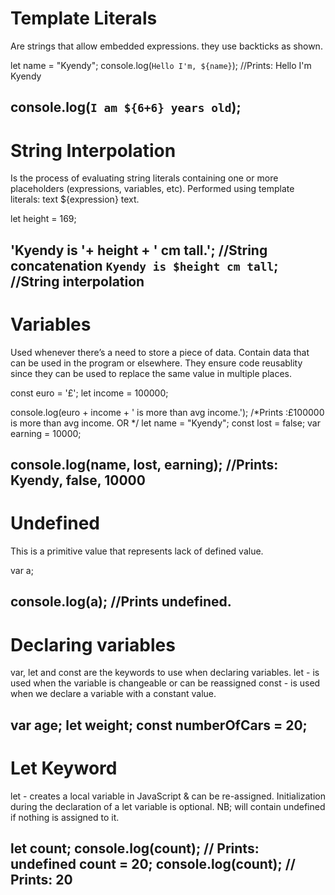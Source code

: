 # Template Literals

Are strings that allow embedded expressions. they use backticks as shown.


let name = "Kyendy";
console.log(`Hello I'm, ${name}`);
//Prints: Hello I'm Kyendy

console.log(`I am ${6+6} years old`);
---------------------------------------------------------------------------------

# String Interpolation

Is the process of evaluating string literals containing one or more placeholders (expressions, variables, etc).
Performed using template literals: text ${expression} text.

let height = 169;

'Kyendy is '+ height + ' cm tall.'; //String concatenation
`Kyendy is $height cm tall`; //String interpolation
---------------------------------------------------------------------------------

# Variables

Used whenever there’s a need to store a piece of data.
Contain data that can be used in the program or elsewhere.
They ensure code reusablity since they can be used to replace the same value in multiple places.


const euro = '£';
let income = 100000;

console.log(euro + income + ' is more than avg income.');
/*Prints :£100000 is more than avg income.
OR
*/
let name = "Kyendy";
const lost = false;
var earning = 10000;

console.log(name, lost, earning);
//Prints: Kyendy, false, 10000
---------------------------------------------------------------------------------
  
# Undefined

This is a primitive value that represents lack of defined value.


var a;

console.log(a); //Prints undefined.
---------------------------------------------------------------------------------
# Declaring variables

var, let and const are the keywords to use when declaring variables.
let - is used when the variable is changeable or can be reassigned 
const - is used when we declare a variable with a constant value.

var age;
let weight;
const numberOfCars = 20;
---------------------------------------------------------------------------------
# Let Keyword
let -  creates a local variable in JavaScript & can be re-assigned.
Initialization during the declaration of a let variable is optional.
NB; will contain undefined if nothing is assigned to it.

let count; 
console.log(count); // Prints: undefined
count = 20;
console.log(count); // Prints: 20
---------------------------------------------------------------------------------
 

